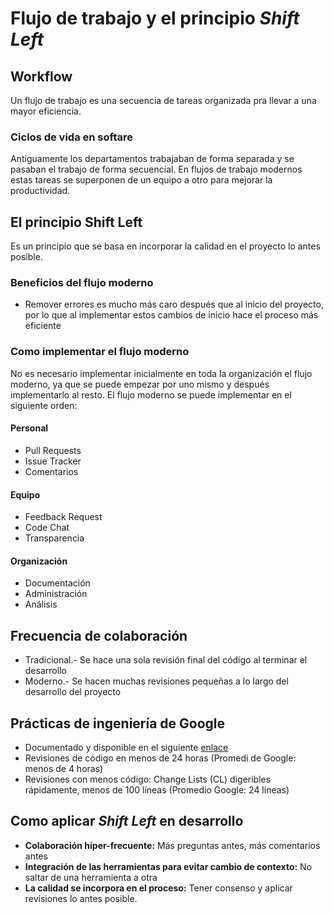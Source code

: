 # Flujo de trabajo y el principio *Shift Left*

## Workflow

Un flujo de trabajo es una secuencia de tareas organizada pra llevar a una mayor eficiencia. 

### Ciclos de vida en softare

Antiguamente los departamentos trabajaban de forma separada y se pasaban el trabajo de forma secuencial. En flujos de trabajo modernos estas tareas se superponen de un equipo a otro para mejorar la productividad.

## El principio Shift Left

Es un principio que se basa en incorporar la calidad en el proyecto lo antes posible. 

### Beneficios del flujo moderno

- Remover errores es mucho más caro después que al inicio del proyecto, por lo que al implementar estos cambios de inicio hace el proceso más eficiente

### Como implementar el flujo moderno

No es necesario implementar inicialmente en toda la organización el flujo moderno, ya que se puede empezar por uno mismo y después implementarlo al resto. El flujo moderno se puede implementar en el siguiente orden:
#### Personal
- Pull Requests
- Issue Tracker
- Comentarios
#### Equipo
- Feedback Request
- Code Chat
- Transparencia
#### Organización
- Documentación
- Administración
- Análisis


## Frecuencia de colaboración

- Tradicional.- Se hace una sola revisión final del código al terminar el desarrollo
- Moderno.- Se hacen muchas revisiones pequeñas a lo largo del desarrollo del proyecto

## Prácticas de ingeniería de Google
- Documentado y disponible en el siguiente [enlace](https://google.github.io/eng-practices/)
- Revisiones de código en menos de 24 horas (Promedi de Google: menos de 4 horas)
- Revisiones con menos código: Change Lists (CL) digeribles rápidamente, menos de 100 líneas (Promedio Google: 24 líneas)


## Como aplicar *Shift Left* en desarrollo

- **Colaboración hiper-frecuente:** Más preguntas antes, más comentarios antes
- **Integración de las herramientas para evitar cambio de contexto:** No saltar de una herramienta a otra
- **La calidad se incorpora en el proceso:** Tener consenso y aplicar revisiones lo antes posible.
